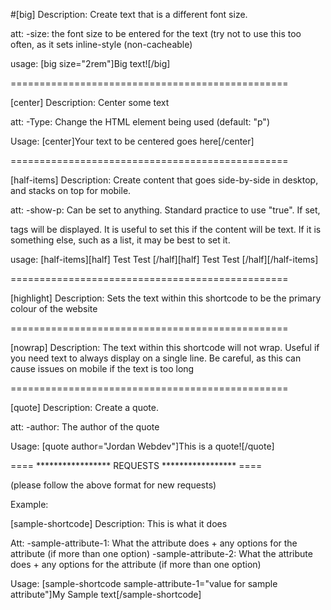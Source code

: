#[big]
  Description: 
    Create text that is a different font size.

  att:
    -size: the font size to be entered for the text (try not to use this too often, as it sets inline-style (non-cacheable)
  
  usage:
    [big size="2rem"]Big text![/big]

================================================

[center]
  Description:
    Center some text
    
  att:
    -Type: Change the HTML element being used (default: "p")
    
  Usage:
    [center]Your text to be centered goes here[/center]
    
================================================

[half-items]
  Description: 
    Create content that goes side-by-side in desktop, and stacks on top for mobile.

  att:
    -show-p: Can be set to anything. Standard practice to use "true". If set, <p> tags will be displayed. It is useful to set this if the content will be text. If it is something else, such as a list, it may be best to set it.

  usage:
    [half-items][half]
      Test
      Test
    [/half][half]
      Test
      Test
    [/half][/half-items]

================================================

[highlight]
  Description:
    Sets the text within this shortcode to be the primary colour of the website

================================================

[nowrap]
  Description:
    The text within this shortcode will not wrap. Useful if you need text to always display on a single line. Be careful, as this can cause issues on mobile if the text is too long

================================================

[quote]
  Description:
    Create a quote.

  att:
    -author: The author of the quote
  
  Usage: 
    [quote author="Jordan Webdev"]This is a quote![/quote]

==== ***************** REQUESTS ***************** ====

(please follow the above format for new requests)

Example:

[sample-shortcode]
  Description:
    This is what it does

  Att:
    -sample-attribute-1: What the attribute does + any options for the attribute (if more than one option)
    -sample-attribute-2: What the attribute does + any options for the attribute (if more than one option)

  Usage:
    [sample-shortcode sample-attribute-1="value for sample attribute"]My Sample text[/sample-shortcode]
